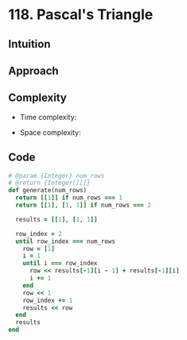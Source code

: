# 118. Pascal's Triangle

## Intuition

## Approach
<!-- Describe your approach to solving the problem. -->

## Complexity

- Time complexity:
<!-- Add your time complexity here, e.g. $$O(n)$$ -->

- Space complexity:
<!-- Add your space complexity here, e.g. $$O(n)$$ -->

## Code

```ruby
# @param {Integer} num_rows
# @return {Integer[][]}
def generate(num_rows)
  return [[1]] if num_rows === 1
  return [[1], [1, 1]] if num_rows === 2

  results = [[1], [1, 1]]

  row_index = 2
  until row_index === num_rows
    row = [1]
    i = 1
    until i === row_index
      row << results[-1][i - 1] + results[-1][i]
      i += 1
    end
    row << 1
    row_index += 1
    results << row
  end
  results
end
```
